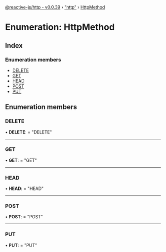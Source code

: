 [@reactive-js/http - v0.0.39](../README.md) › ["http"](../modules/_http_.md) › [HttpMethod](_http_.httpmethod.md)

# Enumeration: HttpMethod

## Index

### Enumeration members

* [DELETE](_http_.httpmethod.md#delete)
* [GET](_http_.httpmethod.md#get)
* [HEAD](_http_.httpmethod.md#head)
* [POST](_http_.httpmethod.md#post)
* [PUT](_http_.httpmethod.md#put)

## Enumeration members

###  DELETE

• **DELETE**: = "DELETE"

___

###  GET

• **GET**: = "GET"

___

###  HEAD

• **HEAD**: = "HEAD"

___

###  POST

• **POST**: = "POST"

___

###  PUT

• **PUT**: = "PUT"
